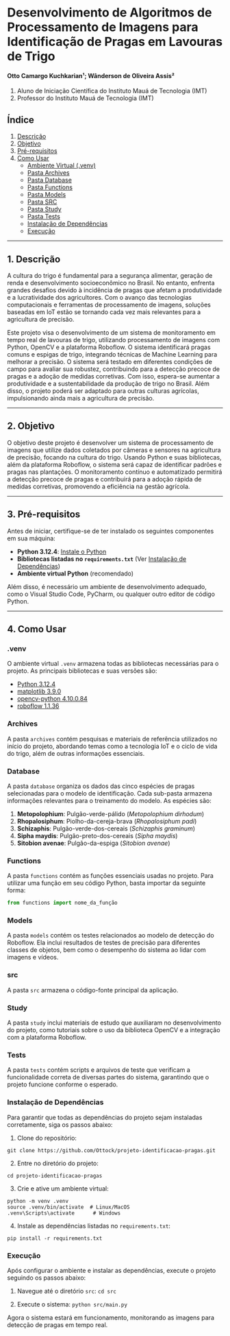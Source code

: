 # Desenvolvimento de Algoritmos de Processamento de Imagens para Identificação de Pragas em Lavouras de Trigo

#### Otto Camargo Kuchkarian¹; Wânderson de Oliveira Assis²  
1. Aluno de Iniciação Científica do Instituto Mauá de Tecnologia (IMT)  
2. Professor do Instituto Mauá de Tecnologia (IMT)

## Índice
1. [Descrição](#descrição)  
2. [Objetivo](#objetivo)  
3. [Pré-requisitos](#pré-requisitos)  
4. [Como Usar](#como-usar)  
   - [Ambiente Virtual (.venv)](#venv)  
   - [Pasta Archives](#archives)  
   - [Pasta Database](#database)  
   - [Pasta Functions](#functions)  
   - [Pasta Models](#models)  
   - [Pasta SRC](#src)  
   - [Pasta Study](#study)  
   - [Pasta Tests](#tests)  
   - [Instalação de Dependências](#instalação-de-dependências)  
   - [Execução](#execução)

---

## 1. Descrição
A cultura do trigo é fundamental para a segurança alimentar, geração de renda e desenvolvimento socioeconômico no Brasil. No entanto, enfrenta grandes desafios devido à incidência de pragas que afetam a produtividade e a lucratividade dos agricultores. Com o avanço das tecnologias computacionais e ferramentas de processamento de imagens, soluções baseadas em IoT estão se tornando cada vez mais relevantes para a agricultura de precisão.

Este projeto visa o desenvolvimento de um sistema de monitoramento em tempo real de lavouras de trigo, utilizando processamento de imagens com Python, OpenCV e a plataforma Roboflow. O sistema identificará pragas comuns e espigas de trigo, integrando técnicas de Machine Learning para melhorar a precisão. O sistema será testado em diferentes condições de campo para avaliar sua robustez, contribuindo para a detecção precoce de pragas e a adoção de medidas corretivas. Com isso, espera-se aumentar a produtividade e a sustentabilidade da produção de trigo no Brasil. Além disso, o projeto poderá ser adaptado para outras culturas agrícolas, impulsionando ainda mais a agricultura de precisão.

---

## 2. Objetivo
O objetivo deste projeto é desenvolver um sistema de processamento de imagens que utilize dados coletados por câmeras e sensores na agricultura de precisão, focando na cultura do trigo. Usando Python e suas bibliotecas, além da plataforma Roboflow, o sistema será capaz de identificar padrões e pragas nas plantações. O monitoramento contínuo e automatizado permitirá a detecção precoce de pragas e contribuirá para a adoção rápida de medidas corretivas, promovendo a eficiência na gestão agrícola.

---

## 3. Pré-requisitos
Antes de iniciar, certifique-se de ter instalado os seguintes componentes em sua máquina:

- **Python 3.12.4**: [Instale o Python](https://www.python.org/downloads/)
- **Bibliotecas listadas no `requirements.txt`** (Ver [Instalação de Dependências](#instalação-de-dependências))
- **Ambiente virtual Python** (recomendado)

Além disso, é necessário um ambiente de desenvolvimento adequado, como o Visual Studio Code, PyCharm, ou qualquer outro editor de código Python.

---

## 4. Como Usar

### .venv
O ambiente virtual `.venv` armazena todas as bibliotecas necessárias para o projeto. As principais bibliotecas e suas versões são:

- [Python 3.12.4](https://www.python.org/downloads/)
- [matplotlib 3.9.0](https://pypi.org/project/matplotlib/)
- [opencv-python 4.10.0.84](https://pypi.org/project/opencv-python/)
- [roboflow 1.1.36](https://pypi.org/project/roboflow/)

### Archives
A pasta `archives` contém pesquisas e materiais de referência utilizados no início do projeto, abordando temas como a tecnologia IoT e o ciclo de vida do trigo, além de outras informações essenciais.

### Database
A pasta `database` organiza os dados das cinco espécies de pragas selecionadas para o modelo de identificação. Cada sub-pasta armazena informações relevantes para o treinamento do modelo. As espécies são:

1. **Metopolophium**: Pulgão-verde-pálido (*Metopolophium dirhodum*)  
2. **Rhopalosiphum**: Piolho-da-cereja-brava (*Rhopalosiphum padi*)  
3. **Schizaphis**: Pulgão-verde-dos-cereais (*Schizaphis graminum*)  
4. **Sipha maydis**: Pulgão-preto-dos-cereais (*Sipha maydis*)  
5. **Sitobion avenae**: Pulgão-da-espiga (*Sitobion avenae*)

### Functions
A pasta `functions` contém as funções essenciais usadas no projeto. Para utilizar uma função em seu código Python, basta importar da seguinte forma:

```python
from functions import nome_da_função
```

### Models
A pasta `models` contém os testes relacionados ao modelo de detecção do Roboflow. Ela inclui resultados de testes de precisão para diferentes classes de objetos, bem como o desempenho do sistema ao lidar com imagens e vídeos.

### src
A pasta `src` armazena o código-fonte principal da aplicação.

### Study
A pasta `study` inclui materiais de estudo que auxiliaram no desenvolvimento do projeto, como tutoriais sobre o uso da biblioteca OpenCV e a integração com a plataforma Roboflow.

### Tests
A pasta `tests` contém scripts e arquivos de teste que verificam a funcionalidade correta de diversas partes do sistema, garantindo que o projeto funcione conforme o esperado.

### Instalação de Dependências
Para garantir que todas as dependências do projeto sejam instaladas corretamente, siga os passos abaixo:

1. Clone do repositório:
```
git clone https://github.com/Ottock/projeto-identificacao-pragas.git
```

2. Entre no diretório do projeto:
```
cd projeto-identificacao-pragas
```

3. Crie e ative um ambiente virtual:
```
python -m venv .venv
source .venv/bin/activate  # Linux/MacOS
.venv\Scripts\activate      # Windows
```

4. Instale as dependências listadas no `requirements.txt`:
```
pip install -r requirements.txt
```

### Execução
Após configurar o ambiente e instalar as dependências, execute o projeto seguindo os passos abaixo:

1. Navegue até o diretório `src`:
`cd src`

2. Execute o sistema:
`python src/main.py`

Agora o sistema estará em funcionamento, monitorando as imagens para detecção de pragas em tempo real.
